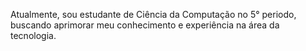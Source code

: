 Atualmente, sou estudante de Ciência da Computação no 5° periodo, buscando aprimorar meu conhecimento e experiência na área da tecnologia.


